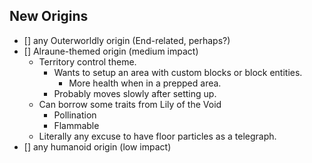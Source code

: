 ## New Origins
- [] any Outerworldly origin (End-related, perhaps?)
- [] Alraune-themed origin (medium impact)
  - Territory control theme.
    - Wants to setup an area with custom blocks or block entities.
      - More health when in a prepped area.
    - Probably moves slowly after setting up.
  - Can borrow some traits from Lily of the Void
    - Pollination
    - Flammable
  - Literally any excuse to have floor particles as a telegraph.
- [] any humanoid origin (low impact)